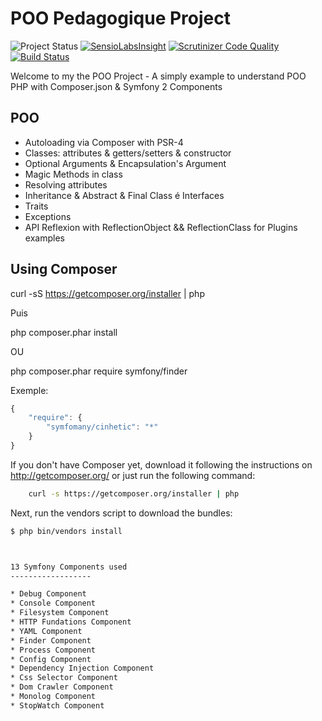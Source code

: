 POO Pedagogique Project
========================

![Project Status](http://stillmaintained.com/lexik/LexikPayboxBundle.png)
[![SensioLabsInsight](https://insight.sensiolabs.com/projects/5f2f2540-3843-4d77-8fce-ce8477a800f7/big.png)](https://insight.sensiolabs.com/projects/5f2f2540-3843-4d77-8fce-ce8477a800f7)
[![Scrutinizer Code Quality](https://scrutinizer-ci.com/g/Symfomany/poo/badges/quality-score.png?b=master)](https://scrutinizer-ci.com/g/Symfomany/poo/?branch=master)
[![Build Status](https://travis-ci.org/Symfomany/poo.svg?branch=master)](https://travis-ci.org/Symfomany/poo)


Welcome to my the POO Project - A simply example to understand POO PHP with Composer.json & Symfony 2 Components


POO
------------------
* Autoloading via Composer with PSR-4
* Classes: attributes & getters/setters & constructor
* Optional Arguments & Encapsulation's Argument
* Magic Methods in class
* Resolving attributes
* Inheritance & Abstract & Final Class é Interfaces
* Traits
* Exceptions
* API Reflexion with ReflectionObject && ReflectionClass for Plugins examples




Using Composer
------------------

curl -sS https://getcomposer.org/installer | php

Puis

 php composer.phar install

OU

php composer.phar require symfony/finder

Exemple:

```js
{
    "require": {
        "symfomany/cinhetic": "*"
    }
}
```

If you don't have Composer yet, download it following the instructions on
http://getcomposer.org/ or just run the following command:

```bash
    curl -s https://getcomposer.org/installer | php
```

Next, run the vendors script to download the bundles:

``` bash
$ php bin/vendors install



13 Symfony Components used
------------------

* Debug Component
* Console Component
* Filesystem Component
* HTTP Fundations Component
* YAML Component
* Finder Component
* Process Component
* Config Component
* Dependency Injection Component
* Css Selector Component
* Dom Crawler Component
* Monolog Component
* StopWatch Component